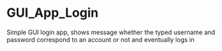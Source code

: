 # GUI_App_Login
Simple GUI login app, shows message whether the typed username and password correspond to an account or not and eventually logs in
